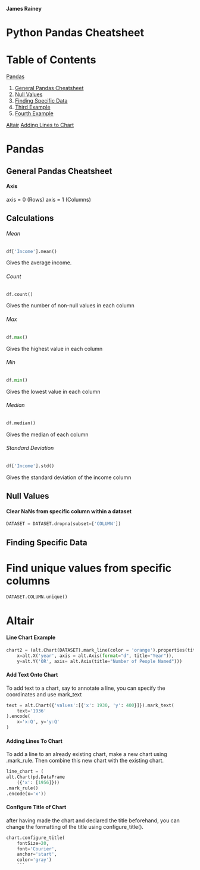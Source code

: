 __James Rainey__

# Python Pandas Cheatsheet




# Table of Contents
[Pandas](#Pandas)
1. [General Pandas Cheatsheet](#General-Pandas-Cheatsheet)
2. [Null Values](#Null-Values)
3. [Finding Specific Data](#Finding-Specific-Data)
4. [Third Example](#third-example)
5. [Fourth Example](#fourth-examplehttpwwwfourthexamplecom)

[Altair](#third-example)
[Adding Lines to Chart](#Adding-Lines-To-Chart)


# Pandas
## General Pandas Cheatsheet
#### Axis
axis = 0 (Rows)
axis = 1 (Columns)


## Calculations
###### Mean
``` python
df['Income'].mean()
```
 Gives the average income. 
###### Count
``` python
df.count()
```
 Gives the number of non-null values in each column 
###### Max
``` python
df.max()
```
 Gives the highest value in each column 
###### Min
``` python
df.min()
```
 Gives the lowest value in each column 

###### Median
``` python
df.median()
```
 Gives the median of each column 

###### Standard Deviation
``` python
df['Income'].std()
```
 Gives the standard deviation of the income column


## Null Values
#### Clear NaNs from specific column within a dataset
``` python
DATASET = DATASET.dropna(subset=['COLUMN'])
```






## Finding Specific Data
# Find unique values from specific columns
``` python
DATASET.COLUMN.unique()
```





# Altair
#### Line Chart Example
``` python
chart2 = (alt.Chart(DATASET).mark_line(color = 'orange').properties(title="Popularity of John")).encode(
    x=alt.X('year', axis = alt.Axis(format="d", title="Year")),
    y=alt.Y('OR', axis= alt.Axis(title="Number of People Named")))
```
#### Add Text Onto Chart
To add text to a chart, say to annotate a line, you can specify the coordinates and use mark_text

``` python
text = alt.Chart({'values':[{'x': 1930, 'y': 400}]}).mark_text(
    text='1936'
).encode(
    x='x:Q', y='y:Q'
)
```
#### Adding Lines To Chart
To add a line to an already existing chart, make a new chart using .mark_rule. Then combine this new chart with the existing chart. 
``` python
line_chart = (
alt.Chart(pd.DataFrame
    ({'x': [1956]}))
.mark_rule()
.encode(x='x'))
```

#### Configure Title of Chart
after having made the chart and declared the title beforehand, you can change the formatting of the title using configure_title(). 
``` python
chart.configure_title(
    fontSize=20,
    font='Courier',
    anchor='start',
    color='gray')
    ```